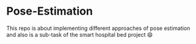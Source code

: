 # Pose-Estimation
This repo is about implementing different approaches of pose estimation and also is a sub-task of the smart hospital bed project :smile:
